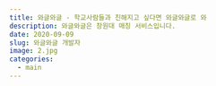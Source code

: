 ```yaml
---
title: 와글와글 - 학교사람들과 친해지고 싶다면 와글와글로 와
description: 와글와글은 창원대 매칭 서비스입니다.
date: 2020-09-09
slug: 와글와글 개발자
image: 2.jpg
categories:
  - main
---
```

